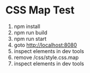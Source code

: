 # CSS Map Test

1. npm install
2. npm run build
3. npm run start
4. goto [http://localhost:8080](http://localhost:8080)
5. inspect elements in dev tools
6. remove /css/style.css.map
7. inspect elements in dev tools
